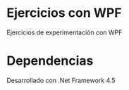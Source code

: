 Ejercicios con WPF
=========

Ejercicios de experimentación con WPF

Dependencias
==========

Desarrollado con .Net Framework 4.5

